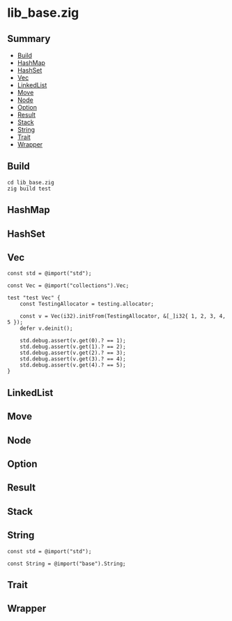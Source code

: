 # lib_base.zig

## Summary

* [Build](#build)
* [HashMap](#hashmap)
* [HashSet](#hashset)
* [Vec](#vec)
* [LinkedList](#linkedlist)
* [Move](#move)
* [Node](#node)
* [Option](#option)
* [Result](#result)
* [Stack](#stack)
* [String](#string)
* [Trait](#trait)
* [Wrapper](#wrapper)

## Build

```
cd lib_base.zig
zig build test
```

## HashMap

## HashSet

## Vec

```zig
const std = @import("std");

const Vec = @import("collections").Vec;

test "test Vec" {
    const TestingAllocator = testing.allocator;

    const v = Vec(i32).initFrom(TestingAllocator, &[_]i32{ 1, 2, 3, 4, 5 });
    defer v.deinit();

    std.debug.assert(v.get(0).? == 1);
    std.debug.assert(v.get(1).? == 2);
    std.debug.assert(v.get(2).? == 3);
    std.debug.assert(v.get(3).? == 4);
    std.debug.assert(v.get(4).? == 5);
}
```

## LinkedList

## Move

## Node

## Option

## Result

## Stack

## String

```zig
const std = @import("std");

const String = @import("base").String;
```

## Trait

## Wrapper